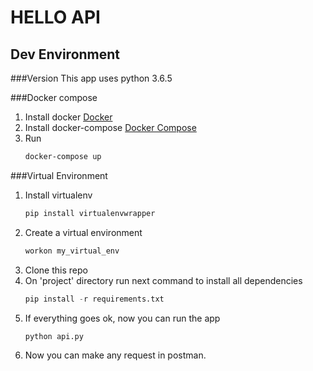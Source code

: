 
# HELLO API

## Dev Environment

###Version
This app uses python 3.6.5

###Docker compose
1. Install docker 
    [Docker](https://docs.docker.com/install/)
2. Install docker-compose
    [Docker Compose](https://docs.docker.com/compose/install/)
3. Run
    ```bash
    docker-compose up
    ```
###Virtual Environment
1. Install virtualenv 
    ```python
    pip install virtualenvwrapper
    ```
2. Create a virtual environment
    ```python
    workon my_virtual_env
    ```
3. Clone this repo
4. On 'project' directory run next command to install all dependencies
    ```python
    pip install -r requirements.txt
    ```
5. If everything goes ok, now you can run the app
    ```python
    python api.py
    ```
6. Now you can make any request in postman.
